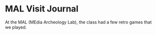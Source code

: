 # MAL Visit Journal

At the MAL (MEdia Archeology Lab), the class had a few retro games that we played.
